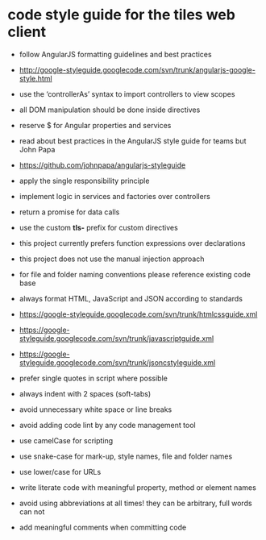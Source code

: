 # code style guide for the tiles web client




-	follow AngularJS formatting guidelines and best practices

  - http://google-styleguide.googlecode.com/svn/trunk/angularjs-google-style.html
  
  - use the ‘controllerAs’ syntax to import controllers to view scopes
  
  - all DOM manipulation should be done inside directives
  
  - reserve $ for Angular properties and services
  
  
  
  
-	read about best practices in the AngularJS style guide for teams but John Papa

  - https://github.com/johnpapa/angularjs-styleguide
  
  -	apply the single responsibility principle
  
  - implement logic in services and factories over controllers
  
  - return a promise for data calls
  
  - use the custom **tls-** prefix for custom directives
  
  - this project currently prefers function expressions over declarations
  
  - this project does not use the manual injection approach
  
  - for file and folder naming conventions please reference existing code base
  
  
  

-	always format HTML, JavaScript and JSON according to standards

  - https://google-styleguide.googlecode.com/svn/trunk/htmlcssguide.xml

  - https://google-styleguide.googlecode.com/svn/trunk/javascriptguide.xml

  - https://google-styleguide.googlecode.com/svn/trunk/jsoncstyleguide.xml

  - prefer single quotes in script where possible
  
  - always indent with 2 spaces (soft-tabs)

  - avoid unnecessary white space or line breaks
  
  - avoid adding code lint by any code management tool
  
  - use camelCase for scripting
  
  - use snake-case for mark-up, style names, file and folder names
  
  - use lower/case for URLs
  
  - write literate code with meaningful property, method or element names
  
  - avoid using abbreviations at all times! they can be arbitrary, full words can not
  
  - add meaningful comments when committing code